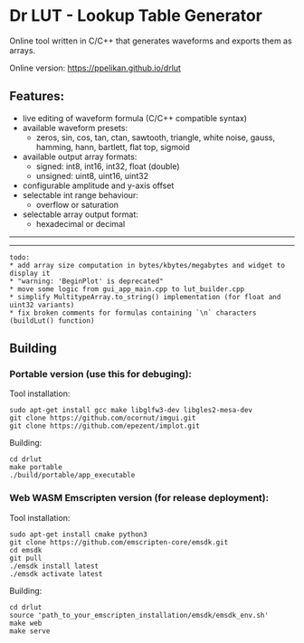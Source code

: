 # Dr LUT - Lookup Table Generator

Online tool written in C/C++ that generates waveforms and exports them as arrays.

Online version:
https://ppelikan.github.io/drlut


## Features:
* live editing of waveform formula (C/C++ compatible syntax)
* available waveform presets:
  * zeros, sin, cos, tan, ctan, sawtooth, triangle, white noise, gauss, hamming, hann, bartlett, flat top, sigmoid
* available output array formats:
  * signed: int8, int16, int32, float (double)
  * unsigned: uint8, uint16, uint32
* configurable amplitude and y-axis offset
* selectable int range behaviour:
  * overflow or saturation
* selectable array output format:
  * hexadecimal or decimal


---
---


```
todo:
* add array size computation in bytes/kbytes/megabytes and widget to display it
* "warning: 'BeginPlot' is deprecated"
* move some logic from gui_app_main.cpp to lut_builder.cpp
* simplify MultitypeArray.to_string() implementation (for float and uint32 variants)
* fix broken comments for formulas containing `\n` characters (buildLut() function)
```

## Building

### Portable version (use this for debuging):

Tool installation:
```
sudo apt-get install gcc make libglfw3-dev libgles2-mesa-dev
git clone https://github.com/ocornut/imgui.git
git clone https://github.com/epezent/implot.git
```

Building:
```
cd drlut
make portable
./build/portable/app_executable
```

### Web WASM Emscripten version (for release deployment):

Tool installation:
```
sudo apt-get install cmake python3
git clone https://github.com/emscripten-core/emsdk.git
cd emsdk
git pull
./emsdk install latest
./emsdk activate latest
```

Building:
```
cd drlut
source 'path_to_your_emscripten_installation/emsdk/emsdk_env.sh'
make web
make serve
```
